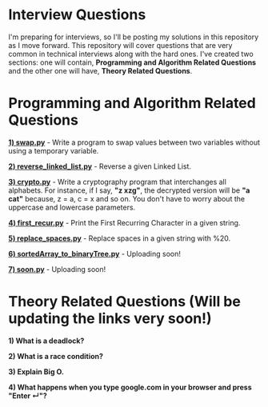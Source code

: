 # Interview Questions
I'm preparing for interviews, so I'll be posting my solutions in this repository as I move forward. This repository will cover questions that are very common in technical interviews along with the hard ones. I've created two sections: one will contain, <b>Programming and Algorithm Related Questions</b> and the other one will have, <b>Theory Related Questions</b>.

# Programming and Algorithm Related Questions
<b><a href="https://github.com/bootkernel/Interview-Questions/blob/master/swap.py">1) swap.py</a></b> - Write a program to swap values between two variables without using a temporary variable.

<b><a href="https://github.com/bootkernel/Interview-Questions/blob/master/reverse_linked_list.py">2) reverse_linked_list.py</a></b> - Reverse a given Linked List.

<b><a href="https://github.com/bootkernel/Interview-Questions/blob/master/crypto.py">3) crypto.py</a></b> - Write a cryptography program that interchanges all alphabets. For instance, if I say, <b>"z xzg"</b>, the decrypted version will be <b>"a cat"</b> because, z = a, c = x and so on. You don't have to worry about the uppercase and lowercase parameters.

<b><a href="https://github.com/bootkernel/Interview-Questions/blob/master/first_recur.py">4) first_recur.py</a></b> - Print the First Recurring Character in a given string.

<b><a href="https://github.com/bootkernel/Interview-Questions/blob/master/replace_spaces.py">5) replace_spaces.py</a></b> - Replace spaces in a given string with %20.

<b><a href="#">6) sortedArray_to_binaryTree.py</a></b> - Uploading soon!

<b><a href="#">7) soon.py</a></b> - Uploading soon!

# Theory Related Questions (Will be updating the links very soon!)
<b> 1) What is a deadlock? </b>

<b> 2) What is a race condition? </b>

<b> 3) Explain Big O. </b> 

<b> 4) What happens when you type google.com in your browser and press "Enter ↵"? </b> 

